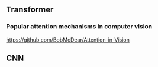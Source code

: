## Transformer ##
### Popular attention mechanisms in computer vision ###
https://github.com/BobMcDear/Attention-in-Vision


## CNN ##

